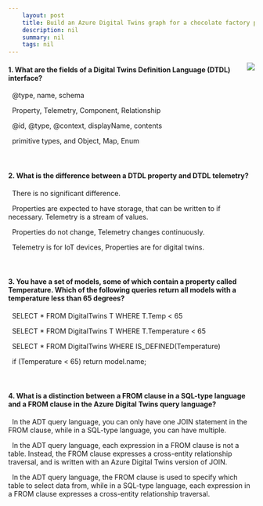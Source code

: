 ```yaml
---
    layout: post
    title: Build an Azure Digital Twins graph for a chocolate factory production line 
    description: nil
    summary: nil
    tags: nil
---
```



 <a target="_blank" href="https://docs.microsoft.com/en-us/learn/modules/develop-with-azure-digital-twins/build-azure-digital-twins-graph-for-chocolate-factory/knowledge-check/"><i class="fas fa-external-link-alt"></i> </a>
 <img align="right" src="https://docs.microsoft.com/en-us/learn/achievements/iot/build-azure-digital-twins-graph-for-chocolate-factory.svg">
####  1. What are the fields of a Digital Twins Definition Language (DTDL) interface?


<i class='far fa-square'></i> &nbsp;&nbsp;@type, name, schema

<i class='fas fa-check-square' style='color: Dodgerblue;'></i> &nbsp;&nbsp;Property, Telemetry, Component, Relationship

<i class='far fa-square'></i> &nbsp;&nbsp;@id, @type, @context, displayName, contents

<i class='far fa-square'></i> &nbsp;&nbsp;primitive types, and Object, Map, Enum
<br />
<br />
<br />

####  2. What is the difference between a DTDL property and DTDL telemetry?


<i class='far fa-square'></i> &nbsp;&nbsp;There is no significant difference.

<i class='fas fa-check-square' style='color: Dodgerblue;'></i> &nbsp;&nbsp;Properties are expected to have storage, that can be written to if necessary. Telemetry is a stream of values.

<i class='far fa-square'></i> &nbsp;&nbsp;Properties do not change, Telemetry changes continuously.

<i class='far fa-square'></i> &nbsp;&nbsp;Telemetry is for IoT devices, Properties are for digital twins.
<br />
<br />
<br />

####  3. You have a set of models, some of which contain a property called Temperature. Which of the following queries return all models with a temperature less than 65 degrees?


<i class='far fa-square'></i> &nbsp;&nbsp;SELECT * FROM DigitalTwins T WHERE T.Temp < 65

<i class='fas fa-check-square' style='color: Dodgerblue;'></i> &nbsp;&nbsp;SELECT * FROM DigitalTwins T WHERE T.Temperature < 65

<i class='far fa-square'></i> &nbsp;&nbsp;SELECT * FROM DigitalTwins WHERE IS_DEFINED(Temperature)

<i class='far fa-square'></i> &nbsp;&nbsp;if (Temperature < 65) return model.name;
<br />
<br />
<br />

####  4. What is a distinction between a FROM clause in a SQL-type language and a FROM clause in the Azure Digital Twins query language?


<i class='far fa-square'></i> &nbsp;&nbsp;In the ADT query language, you can only have one JOIN statement in the FROM clause, while in a SQL-type language, you can have multiple.

<i class='fas fa-check-square' style='color: Dodgerblue;'></i> &nbsp;&nbsp;In the ADT query language, each expression in a FROM clause is not a table. Instead, the FROM clause expresses a cross-entity relationship traversal, and is written with an Azure Digital Twins version of JOIN.

<i class='far fa-square'></i> &nbsp;&nbsp;In the ADT query language, the FROM clause is used to specify which table to select data from, while in a SQL-type language, each expression in a FROM clause expresses a cross-entity relationship traversal.
<br />
<br />
<br />
